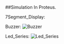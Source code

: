 ##Simulation In Proteus.


7Segment_Display:





Buzzer:
![Buzzer](https://github.com/user-attachments/assets/731db6dd-a524-4c79-9499-773d76d51535)






Led_Series:
![Led_Series](https://github.com/user-attachments/assets/5bd7da58-4c61-4e59-9416-15058321dbe7)

